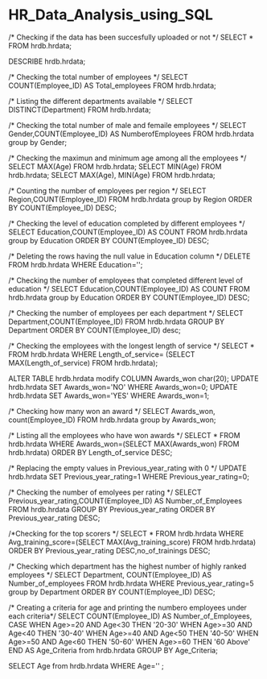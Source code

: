 # HR_Data_Analysis_using_SQL

/* Checking if the data has been succesfully uploaded or not */
SELECT * FROM hrdb.hrdata;

DESCRIBE hrdb.hrdata;

/* Checking the total number of employees */
SELECT COUNT(Employee_ID) AS Total_employees FROM hrdb.hrdata;

/* Listing the different departments available */
SELECT DISTINCT(Department) FROM hrdb.hrdata;

/* Checking the total number of male and femaile employees */
SELECT Gender,COUNT(Employee_ID) AS NumberofEmployees FROM hrdb.hrdata group by Gender;

/* Checking the maximun and minimum age among all the employees */
SELECT MAX(Age) FROM hrdb.hrdata; 
SELECT MIN(Age) FROM hrdb.hrdata; 
SELECT MAX(Age), MIN(Age) FROM hrdb.hrdata; 

/* Counting the number of employees per region */
SELECT Region,COUNT(Employee_ID) FROM hrdb.hrdata group by Region ORDER BY COUNT(Employee_ID) DESC;

/* Checking the level of education completed by different employees */
SELECT Education,COUNT(Employee_ID) AS COUNT FROM hrdb.hrdata group by Education ORDER BY COUNT(Employee_ID) DESC;

/* Deleting the rows having the null value in Education column */ 
DELETE FROM hrdb.hrdata WHERE Education='';

/* Checking the number of employees that completed different level of education */
SELECT Education,COUNT(Employee_ID) AS COUNT FROM hrdb.hrdata group by Education ORDER BY COUNT(Employee_ID) DESC;

/* Checking the number of employees per each department */
SELECT Department,COUNT(Employee_ID) FROM hrdb.hrdata GROUP BY Department ORDER BY COUNT(Employee_ID) desc;

/* Checking the employees with the longest length of service */
SELECT * FROM hrdb.hrdata WHERE Length_of_service= (SELECT MAX(Length_of_service) FROM hrdb.hrdata);

ALTER TABLE hrdb.hrdata modify COLUMN Awards_won char(20);
UPDATE hrdb.hrdata SET Awards_won='NO' WHERE Awards_won=0; 
UPDATE hrdb.hrdata SET Awards_won='YES' WHERE Awards_won=1;

/* Checking how many won an award */
SELECT Awards_won, count(Employee_ID) FROM hrdb.hrdata group by Awards_won;

/* Listing all the employees who have won awards */
SELECT * FROM hrdb.hrdata WHERE Awards_won=(SELECT MAX(Awards_won) FROM hrdb.hrdata) ORDER BY Length_of_service DESC;

/* Replacing the empty values in Previous_year_rating with 0 */
UPDATE hrdb.hrdata SET Previous_year_rating=1 WHERE Previous_year_rating=0;

/* Checking the number of emolyees per rating */
SELECT Previous_year_rating,COUNT(Employee_ID) AS Number_of_Employees FROM hrdb.hrdata GROUP BY Previous_year_rating ORDER BY Previous_year_rating DESC;

/*Checking for the top scorers */
SELECT * FROM hrdb.hrdata WHERE Avg_training_score=(SELECT MAX(Avg_training_score) FROM hrdb.hrdata) ORDER BY Previous_year_rating DESC,no_of_trainings DESC;

/* Checking which department has the highest number of highly ranked employees */
SELECT Department, COUNT(Employee_ID) AS Number_of_employees FROM hrdb.hrdata WHERE Previous_year_rating=5 group by Department ORDER BY COUNT(Employee_ID) DESC;

/* Creating a criteria for age and printing the numbero employees under each criteria*/
SELECT COUNT(Employee_ID) AS Number_of_Employees,
CASE
WHEN Age>=20 AND Age<30 THEN '20-30'
WHEN Age>=30 AND Age<40 THEN '30-40'
WHEN Age>=40 AND Age<50 THEN '40-50'
WHEN Age>=50 AND Age<60 THEN '50-60'
WHEN Age>=60 THEN '60 Above'
END AS Age_Criteria
from hrdb.hrdata GROUP BY Age_Criteria;

SELECT Age from hrdb.hrdata WHERE Age='' ;
